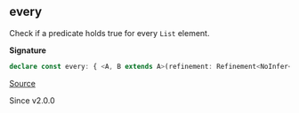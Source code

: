 ## every

Check if a predicate holds true for every `List` element.

**Signature**

```ts
declare const every: { <A, B extends A>(refinement: Refinement<NoInfer<A>, B>): (self: List<A>) => self is List<B>; <A>(predicate: Predicate<A>): (self: List<A>) => boolean; <A, B extends A>(self: List<A>, refinement: Refinement<A, B>): self is List<B>; <A>(self: List<A>, predicate: Predicate<A>): boolean; }
```

[Source](https://github.com/Effect-TS/effect/tree/main/packages/effect/src/List.ts#L452)

Since v2.0.0
